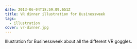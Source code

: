 ```yaml
---
date: 2013-06-04T18:59:09.651Z
title: VR dinner illustration for Businessweek
tags:
  - illustration
cover: vr-dinner.jpg
---
```

Illustration for Businessweek about all the different VR goggles.